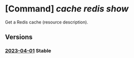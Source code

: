 # [Command] _cache redis show_

Get a Redis cache (resource description).

## Versions

### [2023-04-01](/Resources/mgmt-plane/L3N1YnNjcmlwdGlvbnMve30vcmVzb3VyY2Vncm91cHMve30vcHJvdmlkZXJzL21pY3Jvc29mdC5jYWNoZS9yZWRpcy97fQ==/2023-04-01.xml) **Stable**

<!-- mgmt-plane /subscriptions/{}/resourcegroups/{}/providers/microsoft.cache/redis/{} 2023-04-01 -->
